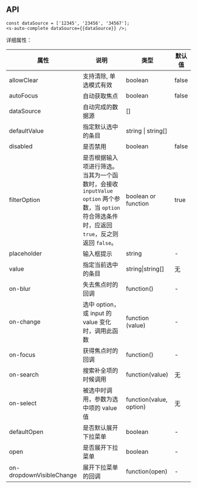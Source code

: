 ## API

```
const dataSource = ['12345', '23456', '34567'];
<s-auto-complete dataSource={{dataSource}} />;
```


详细属性：

| 属性 | 说明 | 类型 | 默认值 |
| --- | --- | --- | --- |
| allowClear | 支持清除, 单选模式有效 | boolean | false |
| autoFocus | 自动获取焦点 | boolean | false |
| dataSource | 自动完成的数据源 | [] | |
| defaultValue | 指定默认选中的条目 | string \| string[] | |
| disabled | 是否禁用 | boolean | false |
| filterOption | 是否根据输入项进行筛选。当其为一个函数时，会接收 `inputValue` `option` 两个参数，当 `option` 符合筛选条件时，应返回 `true`，反之则返回 `false`。|boolean or function | true |
| placeholder | 输入框提示 | string | - |
| value | 指定当前选中的条目 | string\|string[] | 无 |
| on-blur | 失去焦点时的回调 | function() | - |
| on-change | 选中 option，或 input 的 value 变化时，调用此函数 | function (value) | - |
| on-focus | 获得焦点时的回调 | function() | - |
| on-search | 搜索补全项的时候调用 | function(value) | 无 |
| on-select | 被选中时调用，参数为选中项的 value 值 | function(value, option) | 无 |
| defaultOpen | 是否默认展开下拉菜单 | boolean | - |
| open | 是否展开下拉菜单 | boolean | - |
| on-dropdownVisibleChange | 展开下拉菜单的回调 | function(open) | - |
